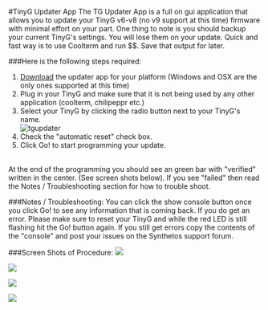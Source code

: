 #TinyG Updater App
The TG Updater App is a full on gui application that allows you to update your TinyG v6-v8 (no v9 support at this time) firmware with minimal effort on your part.  One thing to note is you should backup your current TinyG's settings.  You will lose them on your update.
Quick and fast way is to use Coolterm and run $$.  Save that output for later.

###Here is the following steps required:<br>
1. <a href="https://github.com/synthetos/TinyG-Updater/releases"> Download</a> the updater app for your platform (Windows and OSX are the only ones supported at this time) <br>
2. Plug in your TinyG and make sure that it is not being used by any other application (coolterm, chilipeppr etc.)<br>
3.  Select your TinyG by clicking the radio button next to your TinyG's name.<br>
![tgupdater](https://farm9.staticflickr.com/8640/16627203946_060da01acb_z_d.jpg)<br>
4. Check the "automatic reset" check box.<br>
5. Click Go! to start programming your update.<br>
<br>
At the end of the programming you should see an green bar with "verified" written in the center. (See screen shots below).  If you see "failed" then read the Notes / Troubleshooting section for how to trouble shoot.

###Notes / Troubleshooting:
You can click the show console button once you click Go! to see any information that is coming back.   If you do get an error.  Please make sure to reset your TinyG and while the red LED is still flashing hit the Go! button again.  If you still get errors copy the contents of the "console" and post your issues on the Synthetos support forum.<br>

###Screen Shots of Procedure:
![](https://farm9.staticflickr.com/8573/16627272526_fae9957700_z_d.jpg)<br>

![](https://farm9.staticflickr.com/8575/16465632188_958a3b0dd8_z_d.jpg)<br>

![](https://farm9.staticflickr.com/8639/16445841697_a8c78fe8b0_z_d.jpg)<br>

![](https://farm9.staticflickr.com/8603/16627191056_aa4c94367b_z_d.jpg)<br>